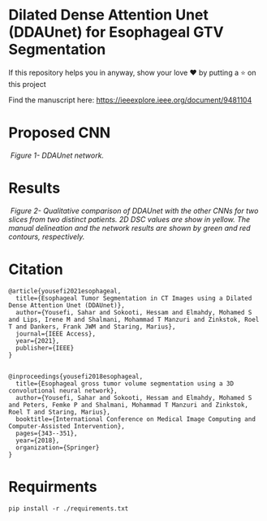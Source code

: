 # Dilated Dense Attention Unet (DDAUnet) for Esophageal GTV Segmentation
If this repository helps you in anyway, show your love :heart: by putting a :star: on this project 


Find the manuscript here: https://ieeexplore.ieee.org/document/9481104
# Proposed CNN
<p>
    <img src="net.png" alt>
    <em>Figure 1- DDAUnet network.</em>
</p>

# Results
<p>
    <img src="sample1.png" alt>
    <em>Figure 2- Qualitative comparison of DDAUnet with the other CNNs for two slices from two distinct patients. 2D DSC
values are show in yellow. The manual delineation and the network results are shown by green and red contours, respectively.</em>
</p>

# Citation
    @article{yousefi2021esophageal,
      title={Esophageal Tumor Segmentation in CT Images using a Dilated Dense Attention Unet (DDAUnet)},
      author={Yousefi, Sahar and Sokooti, Hessam and Elmahdy, Mohamed S and Lips, Irene M and Shalmani, Mohammad T Manzuri and Zinkstok, Roel T and Dankers, Frank JWM and Staring, Marius},
      journal={IEEE Access},
      year={2021},
      publisher={IEEE}
    }


    @inproceedings{yousefi2018esophageal,
      title={Esophageal gross tumor volume segmentation using a 3D convolutional neural network},
      author={Yousefi, Sahar and Sokooti, Hessam and Elmahdy, Mohamed S and Peters, Femke P and Shalmani, Mohammad T Manzuri and Zinkstok, Roel T and Staring, Marius},  
      booktitle={International Conference on Medical Image Computing and Computer-Assisted Intervention},
      pages={343--351},  
      year={2018},  
      organization={Springer}
    }
       
   
# Requirments
```
pip install -r ./requirements.txt
```
